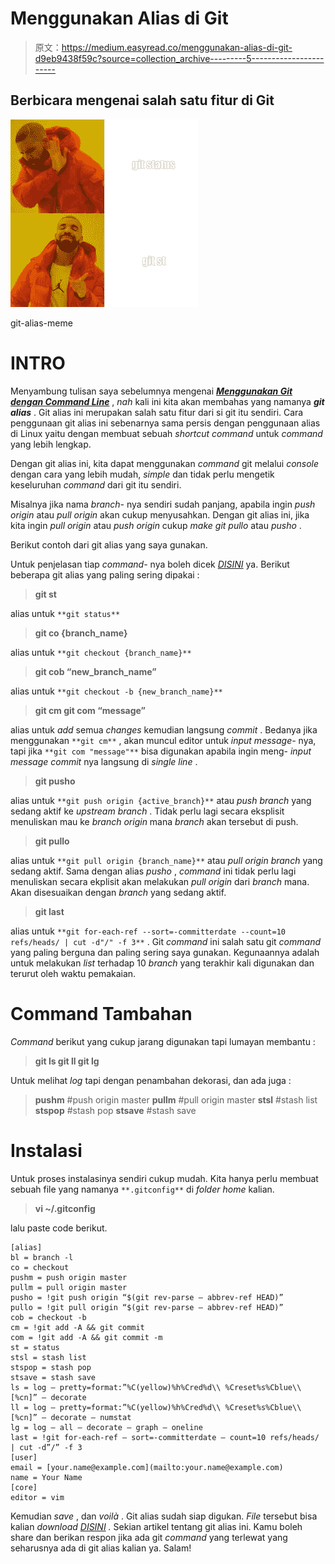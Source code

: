 # Menggunakan Alias di Git

> 原文：<https://medium.easyread.co/menggunakan-alias-di-git-d9eb9438f59c?source=collection_archive---------5----------------------->

## Berbicara mengenai salah satu fitur di Git

![](img/f6d8f1297e2ad4a240e95ea75fa3fbb7.png)

git-alias-meme

# **INTRO**

Menyambung tulisan saya sebelumnya mengenai [***Menggunakan Git dengan Command Line***](https://medium.com/@tulus.tobing90/menggunakan-git-dengan-command-line-3e53e4cfb752) , *nah* kali ini kita akan membahas yang namanya ***git alias*** . Git alias ini merupakan salah satu fitur dari si git itu sendiri. Cara penggunaan git alias ini sebenarnya sama persis dengan penggunaan alias di Linux yaitu dengan membuat sebuah *shortcut command* untuk *command* yang lebih lengkap.

Dengan git alias ini, kita dapat menggunakan *command* git melalui *console* dengan cara yang lebih mudah, *simple* dan tidak perlu mengetik keseluruhan *command* dari git itu sendiri.

Misalnya jika nama *branch-* nya sendiri sudah panjang, apabila ingin *push origin* atau *pull origin* akan cukup menyusahkan. Dengan git alias ini, jika kita ingin *pull origin* atau *push origin* cukup *make git pullo* atau *pusho* .

Berikut contoh dari git alias yang saya gunakan.

Untuk penjelasan tiap *command-* nya boleh dicek [*DISINI*](https://medium.com/@tulus.tobing90/menggunakan-git-dengan-command-line-3e53e4cfb752) ya. Berikut beberapa git alias yang paling sering dipakai :

> **git st**

alias untuk `**git status**`

> **git co {branch_name}**

alias untuk `**git checkout {branch_name}**`

> **git cob “new_branch_name”**

alias untuk `**git checkout -b {new_branch_name}**`

> **git cm
> git com “message”**

alias untuk *add* semua *changes* kemudian langsung *commit* . Bedanya jika menggunakan `**git cm**` , akan muncul editor untuk *input message-* nya, tapi jika `**git com "message"**` bisa digunakan apabila ingin meng- *input message commit* nya langsung di *single line* .

> **git pusho**

alias untuk `**git push origin {active_branch}**` atau *push branch* yang sedang aktif ke *upstream branch* . Tidak perlu lagi secara eksplisit menuliskan mau ke *branch origin* mana *branch* akan tersebut di push.

> **git pullo**

alias untuk `**git pull origin {branch_name}**` atau *pull origin branch* yang sedang aktif. Sama dengan alias *pusho* , *command* ini tidak perlu lagi menuliskan secara ekplisit akan melakukan *pull origin* dari *branch* mana. Akan disesuaikan dengan *branch* yang sedang aktif.

> **git last**

alias untuk `**git for-each-ref --sort=-committerdate --count=10 refs/heads/ | cut -d"/" -f 3**` . Git *command* ini salah satu git *command* yang paling berguna dan paling sering saya gunakan. Kegunaannya adalah untuk melakukan *list* terhadap 10 *branch* yang terakhir kali digunakan dan terurut oleh waktu pemakaian.

# Command Tambahan

*Command* berikut yang cukup jarang digunakan tapi lumayan membantu :

> **git ls
> git ll
> git lg**

Untuk melihat *log* tapi dengan penambahan dekorasi, dan ada juga :

> **pushm** #push origin master
> **pullm** #pull origin master
> **stsl** #stash list
> **stspop** #stash pop
> **stsave** #stash save

# Instalasi

Untuk proses instalasinya sendiri cukup mudah. Kita hanya perlu membuat sebuah file yang namanya `**.gitconfig**` di *folder home* kalian.

> **vi ~/.gitconfig**

lalu paste code berikut.

```
[alias]
bl = branch -l
co = checkout
pushm = push origin master
pullm = pull origin master
pusho = !git push origin “$(git rev-parse — abbrev-ref HEAD)”
pullo = !git pull origin “$(git rev-parse — abbrev-ref HEAD)”
cob = checkout -b
cm = !git add -A && git commit
com = !git add -A && git commit -m
st = status
stsl = stash list
stspop = stash pop
stsave = stash save
ls = log — pretty=format:”%C(yellow)%h%Cred%d\\ %Creset%s%Cblue\\ [%cn]” — decorate
ll = log — pretty=format:”%C(yellow)%h%Cred%d\\ %Creset%s%Cblue\\ [%cn]” — decorate — numstat
lg = log — all — decorate — graph — oneline
last = !git for-each-ref — sort=-committerdate — count=10 refs/heads/ | cut -d”/” -f 3
[user]
email = [your.name@example.com](mailto:your.name@example.com)
name = Your Name
[core]
editor = vim
```

Kemudian *save* , dan *voilà* . Git alias sudah siap digukan. *File* tersebut bisa kalian *download* [*DISINI*](https://gitlab.com/tulustobing/dot-files/-/blob/master/.gitconfig) *.* Sekian artikel tentang git alias ini. Kamu boleh share dan berikan respon jika ada git *command* yang terlewat yang seharusnya ada di git alias kalian ya. Salam!